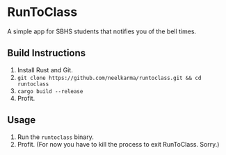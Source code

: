 # RunToClass

A simple app for SBHS students that notifies you of the bell times.

## Build Instructions

1. Install Rust and Git.
2. `git clone https://github.com/neelkarma/runtoclass.git && cd runtoclass`
3. `cargo build --release`
4. Profit.

## Usage

1. Run the `runtoclass` binary.
2. Profit. (For now you have to kill the process to exit RunToClass. Sorry.)
